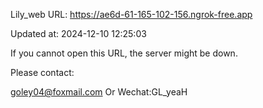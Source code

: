 Lily_web URL: https://ae6d-61-165-102-156.ngrok-free.app

Updated at: 2024-12-10 12:25:03

If you cannot open this URL, the server might be down.

Please contact: 

goley04@foxmail.com Or Wechat:GL_yeaH